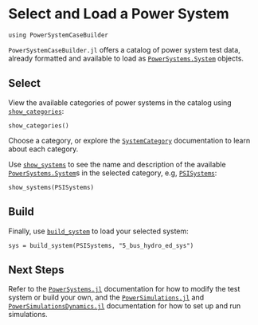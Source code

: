 # Select and Load a Power System

```@setup pscb
using PowerSystemCaseBuilder
```

`PowerSystemCaseBuilder.jl` offers a catalog of power system test data, already formatted
and available to load as [`PowerSystems.System`](@extref) objects.

## Select

View the available categories of power systems in the catalog using
[`show_categories`](@ref):
```@example pscb
show_categories()
```

Choose a category, or explore the [`SystemCategory`](@ref) documentation
to learn about each category.

Use [`show_systems`](@ref) to see the name and description of the available
[`PowerSystems.System`](@extref)s in the selected category, e.g, [`PSISystems`](@ref):
```@example pscb
show_systems(PSISystems)
```

## Build

Finally, use [`build_system`](@ref) to load your selected system:
```@example pscb
sys = build_system(PSISystems, "5_bus_hydro_ed_sys")
```

## Next Steps

Refer to the [`PowerSystems.jl`](https://nrel-sienna.github.io/PowerSystems.jl/stable/)
documentation for how to modify the test system or build your own, and the
[`PowerSimulations.jl`](https://nrel-sienna.github.io/PowerSimulations.jl/stable/) and
[`PowerSimulationsDynamics.jl`](https://nrel-sienna.github.io/PowerSimulationsDynamics.jl/stable/)
documentation for how to set up and run simulations.

